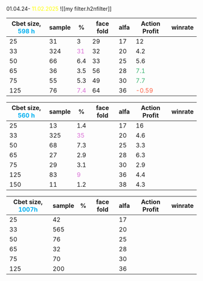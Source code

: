 01.04.24- <span style="color:rgb(255, 255, 0)">11.02.2025</span>
![[my filter.h2nfilter]]

| Cbet size, <span style="color:rgb(0, 176, 240)">598 h</span> | sample | %                                                 | face fold | alfa | Action Profit                                     | winrate |
| ------------------------------------------------------------ | ------ | ------------------------------------------------- | --------- | ---- | ------------------------------------------------- | ------- |
| 25                                                           | 31     | 3                                                 | 29        | 17   | 12                                                |         |
| 33                                                           | 324    | <span style="color:rgb(218, 112, 214)">31</span>  | 32        | 20   | 4.2                                               |         |
| 50                                                           | 66     | 6.4                                               | 33        | 25   | 5.6                                               |         |
| 65                                                           | 36     | 3.5                                               | 56        | 28   | <span style="color:rgb(60, 179, 113)">7.1</span>  |         |
| 75                                                           | 55     | 5.3                                               | 49        | 30   | <span style="color:rgb(60, 179, 113)">7.7</span>  |         |
| 125                                                          | 76     | <span style="color:rgb(218, 112, 214)">7.4</span> | 64        | 36   | <span style="color:rgb(255, 99, 71)">-0.59</span> |         |

| Cbet size, <span style="color:rgb(0, 176, 240)">560 h</span> | sample | %                                                | face fold | alfa | Action Profit | winrate |
| ------------------------------------------------------------ | ------ | ------------------------------------------------ | --------- | ---- | ------------- | ------- |
| 25                                                           | 13     | 1.4                                              |           | 17   | 16            |         |
| 33                                                           | 325    | <span style="color:rgb(218, 112, 214)">35</span> |           | 20   | 4.6           |         |
| 50                                                           | 68     | 7.3                                              |           | 25   | 3.3           |         |
| 65                                                           | 27     | 2.9                                              |           | 28   | 6.3           |         |
| 75                                                           | 29     | 3.1                                              |           | 30   | 2.9           |         |
| 125                                                          | 83     | <span style="color:rgb(218, 112, 214)">9</span>  |           | 36   | 4.4           |         |
| 150                                                          | 11     | 1.2                                              |           | 38   | 4.3           |         |

| Cbet size, <span style="color:rgb(0, 176, 240)">1007h</span> | sample | %   | face fold | alfa | Action Profit | winrate |
| ------------------------------------------------------------ | ------ | --- | --------- | ---- | ------------- | ------- |
| 25                                                           | 42     |     |           | 17   |               |         |
| 33                                                           | 565    |     |           | 20   |               |         |
| 50                                                           | 76     |     |           | 25   |               |         |
| 65                                                           | 32     |     |           | 28   |               |         |
| 75                                                           | 70     |     |           | 30   |               |         |
| 125                                                          | 200    |     |           | 36   |               |         |



